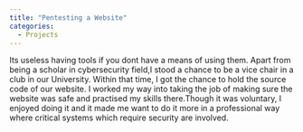```yaml
---
title: "Pentesting a Website"
categories:
  - Projects
---
```


Its useless having tools if you dont have a means of using them. Apart from being a scholar in cybersecurity field,I stood a chance to be a vice chair in a club in our University. Within that time, I got the chance to hold the source code of our website.
I worked my way into taking the job of making sure the website was safe and practised my skills there.Though it was voluntary, I enjoyed doing it and it made me want to do it more in a professional way where critical systems which require security are involved.

